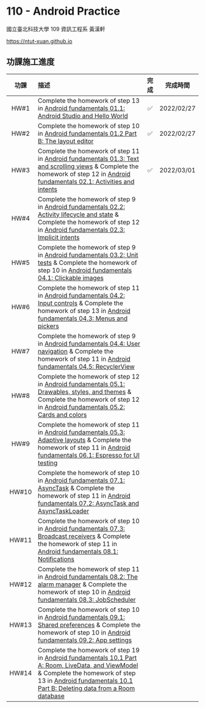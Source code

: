 # 110 - Android Practice

國立臺北科技大學 109 資訊工程系 黃漢軒

https://ntut-xuan.github.io



## 功課施工進度

| 功課  | 描述                                                         |        完成        |  完成時間  |
| :---: | :----------------------------------------------------------- | :----------------: | :--------: |
| HW#1  | Complete the homework of step 13 in [Android fundamentals 01.1: Android Studio and Hello World](https://codelabs.developers.google.com/codelabs/android-training-hello-world/#0) |         ✅          | 2022/02/27 |
| HW#2  | Complete the homework of step 10 in [Android fundamentals 01.2 Part B: The layout editor](https://codelabs.developers.google.com/codelabs/android-training-layout-editor-part-b/index.html?index=..%2F..%2Fandroid-training#9) |         ✅          | 2022/02/27 |
| HW#3  | Complete the homework of step 11 in [Android fundamentals 01.3: Text and scrolling views](https://codelabs.developers.google.com/codelabs/android-training-text-and-scrolling-views/index.html?index=..%2F..%2Fandroid-training#10) & Complete the homework of step 12 in [Android fundamentals 02.1: Activities and intents](https://codelabs.developers.google.com/codelabs/android-training-create-an-activity/index.html?index=..%2F..%2Fandroid-training#11) | :white_check_mark: | 2022/03/01 |
| HW#4  | Complete the homework of step 9 in [Android fundamentals 02.2: Activity lifecycle and state](https://codelabs.developers.google.com/codelabs/android-training-activity-lifecycle-and-state/index.html?index=..%2F..%2Fandroid-training#8) & Complete the homework of step 12 in [Android fundamentals 02.3: Implicit intents](https://codelabs.developers.google.com/codelabs/android-training-activity-with-implicit-intent/index.html?index=..%2F..%2Fandroid-training#11) |                    |            |
| HW#5  | Complete the homework of step 9 in [Android fundamentals 03.2: Unit tests](https://codelabs.developers.google.com/codelabs/android-training-unit-tests/index.html?index=..%2F..%2Fandroid-training#8) & Complete the homework of step 10 in [Android fundamentals 04.1: Clickable images](https://codelabs.developers.google.com/codelabs/android-training-clickable-images/index.html?index=..%2F..%2Fandroid-training#9) |                    |            |
| HW#6  | Complete the homework of step 11 in [Android fundamentals 04.2: Input controls](https://codelabs.developers.google.com/codelabs/android-training-input-controls/index.html?index=..%2F..%2Fandroid-training#10) & Complete the homework of step 13 in [Android fundamentals 04.3: Menus and pickers](https://codelabs.developers.google.com/codelabs/android-training-menus-and-pickers/index.html?index=..%2F..%2Fandroid-training#12) |                    |            |
| HW#7  | Complete the homework of step 9 in [Android fundamentals 04.4: User navigation](https://codelabs.developers.google.com/codelabs/android-training-provide-user-navigation/index.html?index=..%2F..%2Fandroid-training#8) & Complete the homework of step 11 in [Android fundamentals 04.5: RecyclerView](https://codelabs.developers.google.com/codelabs/android-training-create-recycler-view/index.html?index=..%2F..%2Fandroid-training#10) |                    |            |
| HW#8  | Complete the homework of step 12 in [Android fundamentals 05.1: Drawables, styles, and themes](https://codelabs.developers.google.com/codelabs/android-training-drawables-styles-and-themes/index.html?index=..%2F..%2Fandroid-training#11) & Complete the homework of step 12 in [Android fundamentals 05.2: Cards and colors](https://codelabs.developers.google.com/codelabs/android-training-cards-and-colors/index.html?index=..%2F..%2Fandroid-training#11) |                    |            |
| HW#9  | Complete the homework of step 11 in [Android fundamentals 05.3: Adaptive layouts](https://codelabs.developers.google.com/codelabs/android-training-adaptive-layouts/index.html?index=..%2F..%2Fandroid-training#10) & Complete the homework of step 11 in [Android fundamentals 06.1: Espresso for UI testing](https://codelabs.developers.google.com/codelabs/android-training-espresso-for-ui-testing/#10) |                    |            |
| HW#10 | Complete the homework of step 10 in [Android fundamentals 07.1: AsyncTask](https://codelabs.developers.google.com/codelabs/android-training-create-asynctask/index.html?index=..%2F..%2Fandroid-training#9) & Complete the homework of step 11 in [Android fundamentals 07.2: AsyncTask and AsyncTaskLoader](https://codelabs.developers.google.com/codelabs/android-training-asynctask-asynctaskloader/index.html?index=..%2F..%2Fandroid-training#10) |                    |            |
| HW#11 | Complete the homework of step 10 in [Android fundamentals 07.3: Broadcast receivers](https://codelabs.developers.google.com/codelabs/android-training-broadcast-receivers/index.html?index=..%2F..%2Fandroid-training#9) & Complete the homework of step 11 in [Android fundamentals 08.1: Notifications](https://codelabs.developers.google.com/codelabs/android-training-notifications/index.html?index=..%2F..%2Fandroid-training#10) |                    |            |
| HW#12 | Complete the homework of step 11 in [Android fundamentals 08.2: The alarm manager](https://codelabs.developers.google.com/codelabs/android-training-alarm-manager/index.html?index=..%2F..%2Fandroid-training#10) & Complete the homework of step 10 in [Android fundamentals 08.3: JobScheduler](https://codelabs.developers.google.com/codelabs/android-training-job-scheduler/index.html?index=..%2F..%2Fandroid-training#9) |                    |            |
| HW#13 | Complete the homework of step 10 in [Android fundamentals 09.1: Shared preferences](https://codelabs.developers.google.com/codelabs/android-training-shared-preferences/index.html?index=..%2F..%2Fandroid-training#9) & Complete the homework of step 10 in [Android fundamentals 09.2: App settings](https://codelabs.developers.google.com/codelabs/android-training-adding-settings-to-app/index.html?index=..%2F..%2Fandroid-training#9) |                    |            |
| HW#14 | Complete the homework of step 19 in [Android fundamentals 10.1 Part A: Room, LiveData, and ViewModel](https://codelabs.developers.google.com/codelabs/android-training-livedata-viewmodel/index.html?index=../../android-training#18) & Complete the homework of step 13 in [Android fundamentals 10.1 Part B: Deleting data from a Room database](https://codelabs.developers.google.com/codelabs/android-training-room-delete-data/index.html?index=../../android-training#12) |                    |            |